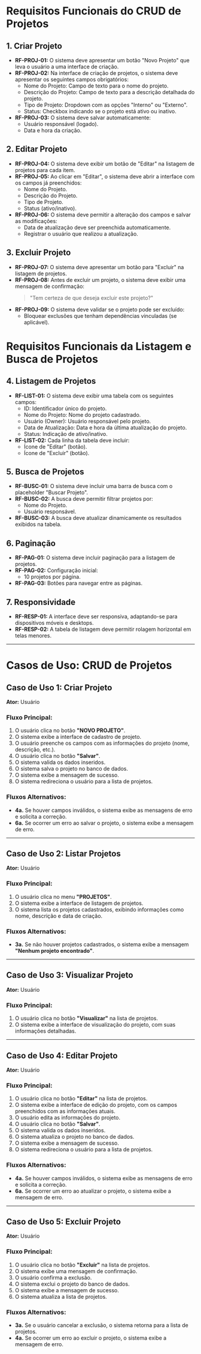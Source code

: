 
# Requisitos Funcionais do CRUD de Projetos

## 1. Criar Projeto

*   **RF-PROJ-01:** O sistema deve apresentar um botão "Novo Projeto" que leva o usuário a uma interface de criação.
*   **RF-PROJ-02:** Na interface de criação de projetos, o sistema deve apresentar os seguintes campos obrigatórios:
    *   Nome do Projeto: Campo de texto para o nome do projeto.
    *   Descrição do Projeto: Campo de texto para a descrição detalhada do projeto.
    *   Tipo de Projeto: Dropdown com as opções "Interno" ou "Externo".
    *   Status: Checkbox indicando se o projeto está ativo ou inativo.
*   **RF-PROJ-03:** O sistema deve salvar automaticamente:
    *   Usuário responsável (logado).
    *   Data e hora da criação.

## 2. Editar Projeto

*   **RF-PROJ-04:** O sistema deve exibir um botão de "Editar" na listagem de projetos para cada item.
*   **RF-PROJ-05:** Ao clicar em "Editar", o sistema deve abrir a interface com os campos já preenchidos:
    *   Nome do Projeto.
    *   Descrição do Projeto.
    *   Tipo de Projeto.
    *   Status (ativo/inativo).
*   **RF-PROJ-06:** O sistema deve permitir a alteração dos campos e salvar as modificações:
    *   Data de atualização deve ser preenchida automaticamente.
    *   Registrar o usuário que realizou a atualização.

## 3. Excluir Projeto

*   **RF-PROJ-07:** O sistema deve apresentar um botão para "Excluir" na listagem de projetos.
*   **RF-PROJ-08:** Antes de excluir um projeto, o sistema deve exibir uma mensagem de confirmação:
    > "Tem certeza de que deseja excluir este projeto?"
*   **RF-PROJ-09:** O sistema deve validar se o projeto pode ser excluído:
    *   Bloquear exclusões que tenham dependências vinculadas (se aplicável).

# Requisitos Funcionais da Listagem e Busca de Projetos

## 4. Listagem de Projetos

*   **RF-LIST-01:** O sistema deve exibir uma tabela com os seguintes campos:
    *   ID: Identificador único do projeto.
    *   Nome do Projeto: Nome do projeto cadastrado.
    *   Usuário (Owner): Usuário responsável pelo projeto.
    *   Data de Atualização: Data e hora da última atualização do projeto.
    *   Status: Indicação de ativo/inativo.
*   **RF-LIST-02:** Cada linha da tabela deve incluir:
    *   Ícone de "Editar" (botão).
    *   Ícone de "Excluir" (botão).

## 5. Busca de Projetos

*   **RF-BUSC-01:** O sistema deve incluir uma barra de busca com o placeholder "Buscar Projeto".
*   **RF-BUSC-02:** A busca deve permitir filtrar projetos por:
    *   Nome do Projeto.
    *   Usuário responsável.
*   **RF-BUSC-03:** A busca deve atualizar dinamicamente os resultados exibidos na tabela.

## 6. Paginação

*   **RF-PAG-01:** O sistema deve incluir paginação para a listagem de projetos.
*   **RF-PAG-02:** Configuração inicial:
    *   10 projetos por página.
*   **RF-PAG-03:** Botões para navegar entre as páginas.

## 7. Responsividade

*   **RF-RESP-01:** A interface deve ser responsiva, adaptando-se para dispositivos móveis e desktops.
*   **RF-RESP-02:** A tabela de listagem deve permitir rolagem horizontal em telas menores.

--------------------------------------------------------------------------------------------
# Casos de Uso: CRUD de Projetos

## Caso de Uso 1: Criar Projeto

**Ator:** Usuário

### Fluxo Principal:
1. O usuário clica no botão **"NOVO PROJETO"**.
2. O sistema exibe a interface de cadastro de projeto.
3. O usuário preenche os campos com as informações do projeto (nome, descrição, etc.).
4. O usuário clica no botão **"Salvar"**.
5. O sistema valida os dados inseridos.
6. O sistema salva o projeto no banco de dados.
7. O sistema exibe a mensagem de sucesso.
8. O sistema redireciona o usuário para a lista de projetos.

### Fluxos Alternativos:
- **4a.** Se houver campos inválidos, o sistema exibe as mensagens de erro e solicita a correção.
- **6a.** Se ocorrer um erro ao salvar o projeto, o sistema exibe a mensagem de erro.

---

## Caso de Uso 2: Listar Projetos

**Ator:** Usuário

### Fluxo Principal:
1. O usuário clica no menu **"PROJETOS"**.
2. O sistema exibe a interface de listagem de projetos.
3. O sistema lista os projetos cadastrados, exibindo informações como nome, descrição e data de criação.

### Fluxos Alternativos:
- **3a.** Se não houver projetos cadastrados, o sistema exibe a mensagem **"Nenhum projeto encontrado"**.

---

## Caso de Uso 3: Visualizar Projeto

**Ator:** Usuário

### Fluxo Principal:
1. O usuário clica no botão **"Visualizar"** na lista de projetos.
2. O sistema exibe a interface de visualização do projeto, com suas informações detalhadas.

---

## Caso de Uso 4: Editar Projeto

**Ator:** Usuário

### Fluxo Principal:
1. O usuário clica no botão **"Editar"** na lista de projetos.
2. O sistema exibe a interface de edição do projeto, com os campos preenchidos com as informações atuais.
3. O usuário edita as informações do projeto.
4. O usuário clica no botão **"Salvar"**.
5. O sistema valida os dados inseridos.
6. O sistema atualiza o projeto no banco de dados.
7. O sistema exibe a mensagem de sucesso.
8. O sistema redireciona o usuário para a lista de projetos.

### Fluxos Alternativos:
- **4a.** Se houver campos inválidos, o sistema exibe as mensagens de erro e solicita a correção.
- **6a.** Se ocorrer um erro ao atualizar o projeto, o sistema exibe a mensagem de erro.

---

## Caso de Uso 5: Excluir Projeto

**Ator:** Usuário

### Fluxo Principal:
1. O usuário clica no botão **"Excluir"** na lista de projetos.
2. O sistema exibe uma mensagem de confirmação.
3. O usuário confirma a exclusão.
4. O sistema exclui o projeto do banco de dados.
5. O sistema exibe a mensagem de sucesso.
6. O sistema atualiza a lista de projetos.

### Fluxos Alternativos:
- **3a.** Se o usuário cancelar a exclusão, o sistema retorna para a lista de projetos.
- **4a.** Se ocorrer um erro ao excluir o projeto, o sistema exibe a mensagem de erro.
